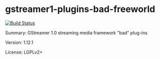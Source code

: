#           gstreamer1-plugins-bad-freeworld

[![Build Status](https://travis-ci.org/UnitedRPMs/gstreamer1-plugins-bad-freeworld.svg?branch=master)](https://travis-ci.org/UnitedRPMs/gstreamer1-plugins-bad-freeworld)
 
Summary:        GStreamer 1.0 streaming media framework "bad" plug-ins
 
Version:        1.12.1
 
License:        LGPLv2+
 
